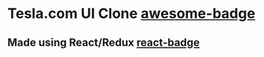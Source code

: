 # Tesla.com UI Clone [awesome-badge]


## Made using React/Redux [react-badge]

[awesome-badge]: https://cdn.rawgit.com/sindresorhus/awesome/d7305f38d29fed78fa85652e3a63e154dd8e8829/media/badge.svg
[react-badge]: https://badges.aleen42.com/src/react.svg

